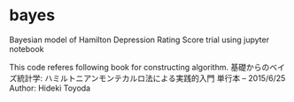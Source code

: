 # bayes
Bayesian model of Hamilton Depression Rating Score trial using jupyter notebook

This code referes following book for constructing algorithm.
基礎からのベイズ統計学: ハミルトニアンモンテカルロ法による実践的入門 単行本 – 2015/6/25
Author: Hideki Toyoda
